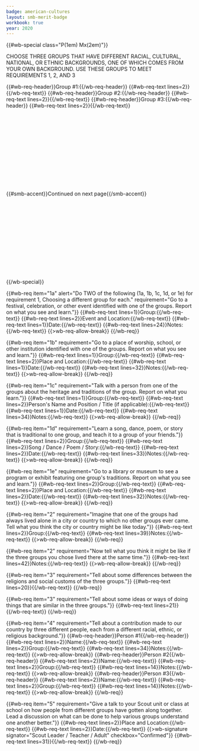 ```yaml
---
badge: american-cultures
layout: smb-merit-badge
workbook: true
year: 2020
---
```


{{#wb-special class="P(1em) Mx(2em)"}}
<div class="D(tb)">
<div class="W(50%) Px(1em) Ta(c) D(tbc) Va(m)">
<p>CHOOSE THREE GROUPS THAT HAVE DIFFERENT RACIAL, CULTURAL, NATIONAL, OR ETHNIC BACKGROUNDS, ONE OF WHICH COMES FROM YOUR OWN BACKGROUND.  USE THESE GROUPS TO MEET REQUIREMENTS 1, 2, AND 3</p><p></p>
</div>
</div>

{{#wb-req-header}}Group #1:{{/wb-req-header}}
{{#wb-req-text lines=2}}{{/wb-req-text}}
{{#wb-req-header}}Group #2:{{/wb-req-header}}
{{#wb-req-text lines=2}}{{/wb-req-text}}
{{#wb-req-header}}Group #3:{{/wb-req-header}}
{{#wb-req-text lines=2}}{{/wb-req-text}}
<br></br>
<br></br>
<br></br>
<br></br>
<br></br>
<br></br>
<br></br>
{{#smb-accent}}Continued on next page{{/smb-accent}}
<br></br>
<br></br>
<br></br>
<br></br>
<br></br>
<br></br>
<br></br>
{{/wb-special}}

{{#wb-req item="1a" alert="Do TWO of the following (1a, 1b, 1c, 1d, or 1e) for requirement 1, Choosing a different group for each." requirement="Go to a festival, celebration, or other event identified with one of the groups. Report on what you see and learn."}}
{{#wb-req-text lines=1}}Group:{{/wb-req-text}}
{{#wb-req-text lines=2}}Event and Location:{{/wb-req-text}}
{{#wb-req-text lines=1}}Date:{{/wb-req-text}}
{{#wb-req-text lines=24}}Notes:{{/wb-req-text}}
{{>wb-req-allow-break}}
{{/wb-req}}

{{#wb-req item="1b" requirement="Go to a place of worship, school, or other institution identified with one of the groups. Report on what you see and learn."}}
{{#wb-req-text lines=1}}Group:{{/wb-req-text}}
{{#wb-req-text lines=2}}Place and Location:{{/wb-req-text}}
{{#wb-req-text lines=1}}Date:{{/wb-req-text}}
{{#wb-req-text lines=32}}Notes:{{/wb-req-text}}
{{>wb-req-allow-break}}
{{/wb-req}}

{{#wb-req item="1c" requirement="Talk with a person from one of the groups about the heritage and traditions of the group. Report on what you learn."}}
{{#wb-req-text lines=1}}Group:{{/wb-req-text}}
{{#wb-req-text lines=2}}Person's Name and Position / Title (if applicable):{{/wb-req-text}}
{{#wb-req-text lines=1}}Date:{{/wb-req-text}}
{{#wb-req-text lines=34}}Notes:{{/wb-req-text}}
{{>wb-req-allow-break}}
{{/wb-req}}

{{#wb-req item="1d" requirement="Learn a song, dance, poem, or story that is traditional to one group, and teach it to a group of your friends."}}
{{#wb-req-text lines=2}}Group:{{/wb-req-text}}
{{#wb-req-text lines=2}}Song / Dance / Poem / Story:{{/wb-req-text}}
{{#wb-req-text lines=2}}Date:{{/wb-req-text}}
{{#wb-req-text lines=33}}Notes:{{/wb-req-text}}
{{>wb-req-allow-break}}
{{/wb-req}}

{{#wb-req item="1e" requirement="Go to a library or museum to see a program or exhibit featuring one group's traditions. Report on what you see and learn."}}
{{#wb-req-text lines=2}}Group:{{/wb-req-text}}
{{#wb-req-text lines=2}}Place and Location:{{/wb-req-text}}
{{#wb-req-text lines=2}}Date:{{/wb-req-text}}
{{#wb-req-text lines=32}}Notes:{{/wb-req-text}}
{{>wb-req-allow-break}}
{{/wb-req}}

{{#wb-req item="2" requirement="Imagine that one of the groups had always lived alone in a city or country to which no other groups ever came. Tell what you think the city or country might be like today."}}
{{#wb-req-text lines=2}}Group:{{/wb-req-text}}
{{#wb-req-text lines=39}}Notes:{{/wb-req-text}}
{{>wb-req-allow-break}}
{{/wb-req}}

{{#wb-req item="2" requirement="Now tell what you think it might be like if the three groups you chose lived there at the same time."}}
{{#wb-req-text lines=42}}Notes:{{/wb-req-text}}
{{>wb-req-allow-break}}
{{/wb-req}}

{{#wb-req item="3" requirement="Tell about some differences between the religions and social customs of the three groups."}}
{{#wb-req-text lines=20}}{{/wb-req-text}}
{{/wb-req}}

{{#wb-req item="3" requirement="Tell about some ideas or ways of doing things that are similar in the three groups."}}
{{#wb-req-text lines=21}}{{/wb-req-text}}
{{/wb-req}}

{{#wb-req item="4" requirement="Tell about a contribution made to our country by three different people, each from a different racial, ethnic, or religious background."}}
{{#wb-req-header}}Person #1{{/wb-req-header}}
{{#wb-req-text lines=2}}Name:{{/wb-req-text}}
{{#wb-req-text lines=2}}Group:{{/wb-req-text}}
{{#wb-req-text lines=34}}Notes:{{/wb-req-text}}
{{>wb-req-allow-break}}
{{#wb-req-header}}Person #2{{/wb-req-header}}
{{#wb-req-text lines=2}}Name:{{/wb-req-text}}
{{#wb-req-text lines=2}}Group:{{/wb-req-text}}
{{#wb-req-text lines=14}}Notes:{{/wb-req-text}}
{{>wb-req-allow-break}}
{{#wb-req-header}}Person #3{{/wb-req-header}}
{{#wb-req-text lines=2}}Name:{{/wb-req-text}}
{{#wb-req-text lines=2}}Group:{{/wb-req-text}}
{{#wb-req-text lines=14}}Notes:{{/wb-req-text}}
{{>wb-req-allow-break}}
{{/wb-req}}

{{#wb-req item="5" requirement="Give a talk to your Scout unit or class at school on how people from different groups have gotten along together. Lead a discussion on what can be done to help various groups understand one another better."}}
{{#wb-req-text lines=2}}Place and Location:{{/wb-req-text}}
{{#wb-req-text lines=2}}Date:{{/wb-req-text}}
{{>wb-signature signator="Scout Leader / Teacher / Adult" checkbox="Confirmed"}}
{{#wb-req-text lines=31}}{{/wb-req-text}}
{{/wb-req}}
